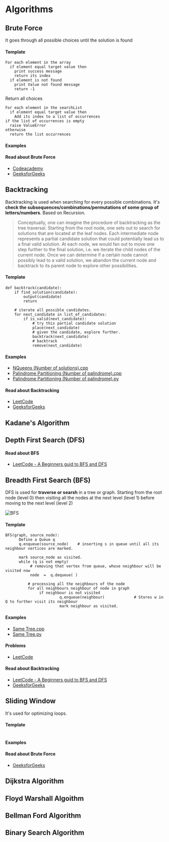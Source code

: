 # Algorithms

## Brute Force 
It goes through all possible choices until the solution is found 

#### Template
```
For each element in the array
  if element equal target value then
    print success message
    return its index
  if element is not found 
    print Value not found message
    return -1
```
Return all choices
```
For each element in the searchList
  if element equal target value then
    Add its index to a list of occurrences
if the list of occurrences is empty
  raise ValueError
otherwise
  return the list occurrences
```
#### Examples

#### Read about Brute Force 
- [Codeacademy](https://www.codecademy.com/learn/learn-data-structures-and-algorithms-with-python/modules/brute-force-algorithms/cheatsheet)
- [GeeksforGeeks](https://www.geeksforgeeks.org/brute-force-approach-and-its-pros-and-cons/)

## Backtracking
Backtracking is used when searching for every possible combinations. It's **check the subsequences/combinations/permutations of some group of letters/numbers**.
Based on Recursion.

> Conceptually, one can imagine the procedure of backtracking as the tree traversal. Starting from the root node, one sets out to search for solutions that are located at the leaf nodes. Each intermediate node represents a partial candidate solution that could potentially lead us to a final valid solution. At each node, we would fan out to move one step further to the final solution, i.e. we iterate the child nodes of the current node. Once we can determine if a certain node cannot possibly lead to a valid solution, we abandon the current node and backtrack to its parent node to explore other possibilities.

#### Template
```
def backtrack(candidate):
    if find_solution(candidate):
        output(candidate)
        return
    
    # iterate all possible candidates.
    for next_candidate in list_of_candidates:
        if is_valid(next_candidate):
            # try this partial candidate solution
            place(next_candidate)
            # given the candidate, explore further.
            backtrack(next_candidate)
            # backtrack
            remove(next_candidate)
```

#### Examples
- [NQueens (Number of solutions).cpp](https://github.com/NouraAlgohary/Algorithms/tree/main/Backtracking)
- [Palindrome Partitioning (Number of palindrome).cpp](https://github.com/NouraAlgohary/Algorithms/blob/main/Backtracking/Palindrome%20Partitioning.cpp)
- [Palindrome Partitioning (Number of palindrome).py](https://github.com/NouraAlgohary/Algorithms/blob/main/Backtracking/Palindrome%20Partitioning.py)

#### Read about Backtracking
- [LeetCode](https://leetcode.com/explore/featured/card/recursion-ii/472/backtracking/2654/)
- [GeeksforGeeks](https://www.geeksforgeeks.org/backtracking-algorithms/)


## Kadane's Algorithm

## Depth First Search (DFS)

#### Read about BFS
- [LeetCode - A Beginners guid to BFS and DFS](https://leetcode.com/discuss/study-guide/1072548/A-Beginners-guid-to-BFS-and-DFS)

## Breadth First Search (BFS)
DFS is used for **traverse or searsh** in a tree or graph. Starting from the root node (level 0) then visiting all the nodes at the next level (level 1) before moving to the next level (level 2)

![BFS](https://user-images.githubusercontent.com/103903785/214479205-a14c2dbd-e3b7-445e-86bf-ea101fb9a654.png)

#### Template
```
BFS(graph, source_node):                 
      Define a Queue q
      q.enqueue(source_node)    # inserting s in queue until all its neighbour vertices are marked.

      mark source_node as visited.
      while (q is not empty)
           # removing that vertex from queue, whose neighbour will be visited now
           node  =  q.dequeue( )

          # processing all the neighbours of the node
          for all neighbours neighbour of node in graph
               if neighbour is not visited 
                        q.enqueue(neighbour)             # Stores w in Q to further visit its neighbour
                        mark neighbour as visited.
```

#### Examples
- [Same Tree.cpp](https://github.com/NouraAlgohary/Algorithms/blob/main/Breadth%20First%20Search%20(BFS)/Same%20Tree.cpp_)
- [Same Tree.py](https://github.com/NouraAlgohary/Algorithms/blob/main/Breadth%20First%20Search%20(BFS)/Same%20Tree.py)

#### Problems
- [LeetCode](https://leetcode.com/tag/breadth-first-search/)

#### Read about Backtracking
- [LeetCode - A Beginners guid to BFS and DFS](https://leetcode.com/discuss/study-guide/1072548/A-Beginners-guid-to-BFS-and-DFS) 
- [GeeksforGeeks](https://www.geeksforgeeks.org/breadth-first-search-or-bfs-for-a-graph/)

## Sliding Window 
It's used for optimizing loops. 

#### Template
```

```
#### Examples

#### Read about Brute Force 
- [GeeksforGeeks](https://www.geeksforgeeks.org/window-sliding-technique/)

## Dijkstra Algorithm

## Floyd Warshall Algoithm

## Bellman Ford Algorithm

## Binary Search Algorithm 
